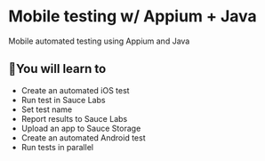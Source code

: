 # Mobile testing w/ Appium + Java

Mobile automated testing using Appium and Java

## 🧠You will learn to

* Create an automated iOS test
* Run test in Sauce Labs
* Set test name
* Report results to Sauce Labs
* Upload an app to Sauce Storage
* Create an automated Android test
* Run tests in parallel
